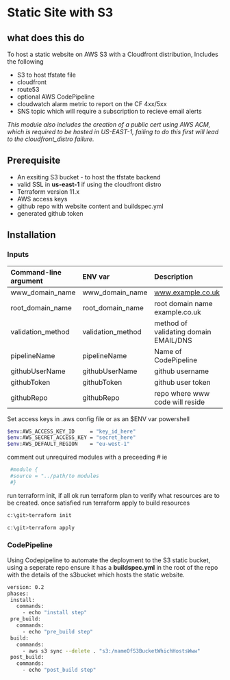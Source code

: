 # Static Site with S3

## what does this do

To host a static website on AWS S3 with a Cloudfront distribution, Includes the following

- S3 to host tfstate file
- cloudfront
- route53
- optional AWS CodePipeline
- cloudwatch alarm metric to report on the CF 4xx/5xx
- SNS topic which will require a subscription to recieve email alerts

*This module also includes the creation of a public cert using AWS ACM, which is required to be hosted in US-EAST-1, failing to do this first will lead to the cloudfront_distro failure.*

## Prerequisite

- An exsiting S3 bucket  - to host the tfstate backend
- valid SSL in **us-east-1** if using the cloudfront distro
- Terraform  version 11.x
- AWS access keys
- github repo with website content and buildspec.yml
- generated github token

## Installation

### Inputs

| Command-line argument        |  ENV var                     |  Description                                                                  |
|:-----------------------------|:-----------------------------|:------------------------------------------------------------------------------|
| www_domain_name              | www_domain_name              | www.example.co.uk                                                             |
| root_domain_name             | root_domain_name             | root domain name example.co.uk                                                |
| validation_method            | validation_method            | method of validating domain EMAIL/DNS                                         |
| pipelineName                 | pipelineName                 | Name of CodePipeline                                                          |
| githubUserName               | githubUserName               | github username                                                               |
| githubToken                  | githubToken                  | github user token                                                             |
| githubRepo                   | githubRepo                   | repo where www code will reside                                               |

 Set access keys in .aws config file or as an $ENV var powershell

```bash
$env:AWS_ACCESS_KEY_ID     = "key_id_here"
$env:AWS_SECRET_ACCESS_KEY = "secret_here"
$env:AWS_DEFAULT_REGION    = "eu-west-1"
```

comment out unrequired modules with a preceeding *#*
ie

```bash
 #module {
 #source = "../path/to modules  
 #}
```

run terraform init, if all ok run terraform plan to verify what resources are to be created.
once satisfied run terraform apply to build resources

```bash
c:\git>terraform init
```

```bash
c:\git>terraform apply
```

### CodePipeline

Using Codepipeline to automate the deployment to the S3 static bucket, using a seperate repo ensure it has a **buildspec.yml** in the root of the repo
with the details of the s3bucket which hosts the static website.

```bash
version: 0.2
phases:
 install:
   commands:
     - echo "install step"
 pre_build:
   commands:
     - echo "pre_build step"
 build:
   commands:
     - aws s3 sync --delete . "s3:/nameOfS3BucketWhichHostsWww"
 post_build:
   commands:
     - echo "post_build step"
```
